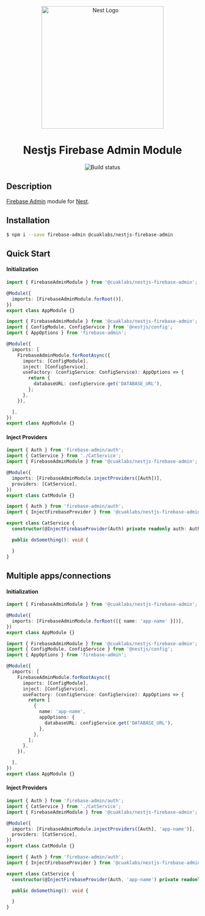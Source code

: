 <p align="center">
  <a href="http://nestjs.com/" target="blank"><img src="https://nestjs.com/img/logo_text.svg" width="320" alt="Nest Logo" /></a>
</p>

<h1 align="center">Nestjs Firebase Admin Module</h1>

<p align="center">
  <img src="https://github.com/cuaklabs/nestjs-meow/workflows/ci/badge.svg" alt="Build status"/>
</p>

## Description

[Firebase Admin](https://firebase.google.com/docs/reference/admin/node) module for [Nest](https://github.com/nestjs/nest).

## Installation

```bash
$ npm i --save firebase-admin @cuaklabs/nestjs-firebase-admin
```

## Quick Start

#### Initialization

```ts
import { FirebaseAdminModule } from '@cuaklabs/nestjs-firebase-admin';

@Module({
  imports: [FirebaseAdminModule.forRoot()],
})
export class AppModule {}
```

```ts
import { FirebaseAdminModule } from '@cuaklabs/nestjs-firebase-admin';
import { ConfigModule, ConfigService } from '@nestjs/config';
import { AppOptions } from 'firebase-admin';

@Module({
  imports: [
    FirebaseAdminModule.forRootAsync({
      imports: [ConfigModule],
      inject: [ConfigService],
      useFactory: (configService: ConfigService): AppOptions => {
        return {
          databaseURL: configService.get('DATABASE_URL'),
        };
      },
    }),

  ],
})
export class AppModule {}
```

#### Inject Providers

```ts
import { Auth } from 'firebase-admin/auth';
import { CatService } from './CatService';
import { FirebaseAdminModule } from '@cuaklabs/nestjs-firebase-admin';

@Module({
  imports: [FirebaseAdminModule.injectProviders([Auth])],
  providers: [CatService],
})
export class CatModule {}
```

```ts
import { Auth } from 'firebase-admin/auth';
import { InjectFirebaseProvider } from '@cuaklabs/nestjs-firebase-admin';

export class CatService {
  constructor(@InjectFirebaseProvider(Auth) private readonly auth: Auth) {}

  public doSomething(): void {

  }
}
```

## Multiple apps/connections

#### Initialization

```ts
import { FirebaseAdminModule } from '@cuaklabs/nestjs-firebase-admin';

@Module({
  imports: [FirebaseAdminModule.forRoot([{ name: 'app-name' }])],
})
export class AppModule {}
```

```ts
import { FirebaseAdminModule } from '@cuaklabs/nestjs-firebase-admin';
import { ConfigModule, ConfigService } from '@nestjs/config';
import { AppOptions } from 'firebase-admin';

@Module({
  imports: [
    FirebaseAdminModule.forRootAsync({
      imports: [ConfigModule],
      inject: [ConfigService],
      useFactory: (configService: ConfigService): AppOptions => {
        return [
          { 
            name: 'app-name',
            appOptions: {
              databaseURL: configService.get('DATABASE_URL'),
            },
          },
        ];
      },
    }),

  ],
})
export class AppModule {}
```

#### Inject Providers

```ts
import { Auth } from 'firebase-admin/auth';
import { CatService } from './CatService';
import { FirebaseAdminModule } from '@cuaklabs/nestjs-firebase-admin';

@Module({
  imports: [FirebaseAdminModule.injectProviders([Auth], 'app-name')],
  providers: [CatService],
})
export class CatModule {}
```

```ts
import { Auth } from 'firebase-admin/auth';
import { InjectFirebaseProvider } from '@cuaklabs/nestjs-firebase-admin';

export class CatService {
  constructor(@InjectFirebaseProvider(Auth, 'app-name') private readonly auth: Auth) {}

  public doSomething(): void {

  }
}
```



